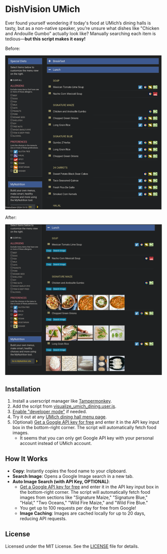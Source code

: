 # DishVision UMich

Ever found yourself wondering if today's food at UMich’s dining halls is tasty, but as a non-native speaker, you’re unsure what dishes like "Chicken and Andouille Gumbo" actually look like? Manually searching each item is tedious—**but this script makes it easy!**

Before:

<img src="./README.assets/Screenshot_20241009_203643.png" alt="Screenshot_20241009_203643" style="zoom:50%;" />

After:

<img src="./README.assets/Screenshot_20241009_205200.png" alt="Screenshot_20241009_205200" style="zoom:50%;" />


## Installation

1. Install a userscript manager like [Tampermonkey](https://www.tampermonkey.net/).
2. Add the script from [visualize_umich_dining.user.js](https://github.com/zpatronus/visualize_umich_dining/raw/main/visualize_umich_dining.user.js).
3. [Enable "developer mode"](https://www.tampermonkey.net/faq.php?locale=en#Q209) if needed.
4. Try it out at any [UMich dining hall menu page](https://dining.umich.edu/menus-locations/dining-halls/).
5. (Optional) [Get a Google API key for free](https://developers.google.com/custom-search/v1/introduction) and enter it in the API key input box in the bottom-right corner. The script will automatically fetch food images.
    - It seems that you can only get Google API key with your personal account instead of UMich account. 

## How It Works

- **Copy**: Instantly copies the food name to your clipboard.
- **Search Image**: Opens a Google Image search in a new tab.
- **Auto Image Search (with API Key, OPTIONAL)**:
  - [Get a Google API key for free](https://developers.google.com/custom-search/v1/introduction) and enter it in the API key input box in the bottom-right corner. The script will automatically fetch food images from sections like "Signature Maize," "Signature Blue," "Halal," "Two Oceans," "Wild Fire Maize," and "Wild Fire Blue."
  - You get up to 100 requests per day for free from Google!
  - **Image Caching**: Images are cached locally for up to 20 days, reducing API requests.


## License

Licensed under the MIT License. See the [LICENSE](LICENSE) file for details.
